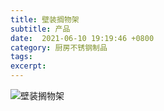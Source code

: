 ```yaml
---
title: 壁装搁物架
subtitle: 产品
date:  2021-06-10 19:19:46 +0800
category: 厨房不锈钢制品
tags:
excerpt:
---
```

![壁装搁物架](https://cdn.jsdelivr.net/gh/spjsjg/images-2021@master/images/294803_origin_IMG_20210502_084844.jpg)